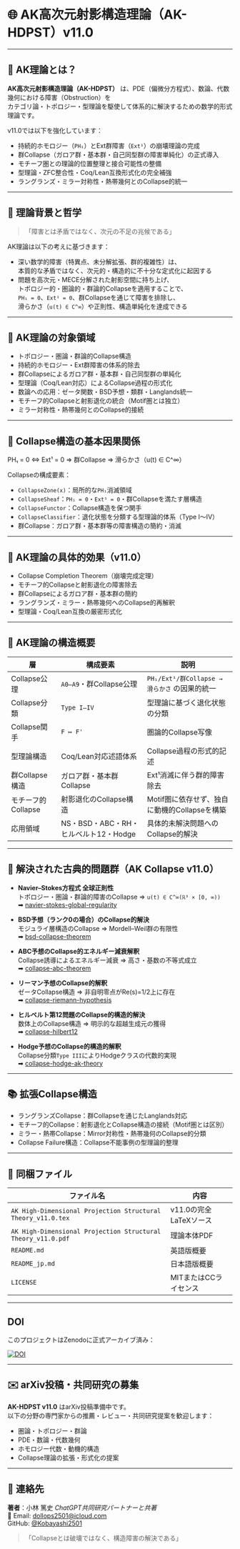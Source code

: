 # 🌐 AK高次元射影構造理論（AK-HDPST）v11.0

---

## 🧩 AK理論とは？

**AK高次元射影構造理論（AK-HDPST）** は、PDE（偏微分方程式）、数論、代数幾何における障害（Obstruction）を  
カテゴリ論・トポロジー・型理論を駆使して体系的に解決するための数学的形式理論です。

v11.0では以下を強化しています：

- 持続的ホモロジー（`PH₁`）とExt群障害（`Ext¹`）の崩壊理論の完成
- 群Collapse（ガロア群・基本群・自己同型群の障害単純化）の正式導入
- モチーフ圏との理論的位置整理と接合可能性の整備
- 型理論・ZFC整合性・Coq/Lean互換形式化の完全補強
- ラングランズ・ミラー対称性・熱帯幾何とのCollapse的統一

---

## 🧠 理論背景と哲学

> 「障害とは矛盾ではなく、次元の不足の兆候である」

AK理論は以下の考えに基づきます：

- 深い数学的障害（特異点、未分解拡張、群的複雑性）は、  
  本質的な矛盾ではなく、次元的・構造的に不十分な定式化に起因する  
- 問題を高次元・MECE分解された射影空間に持ち上げ、  
  トポロジー的・圏論的・群論的Collapseを適用することで、  
  `PH₁ = 0`、`Ext¹ = 0`、群Collapseを通じて障害を排除し、  
  滑らかさ（`u(t) ∈ C^∞`）や正則性、構造単純化を達成できる

---

## 🧭 AK理論の対象領域

- トポロジー・圏論・群論的Collapse構造
- 持続的ホモロジー・Ext群障害の体系的除去
- 群Collapseによるガロア群・基本群・自己同型群の単純化
- 型理論（Coq/Lean対応）によるCollapse過程の形式化
- 数論への応用：ゼータ関数・BSD予想・類群・Langlands統一
- モチーフ的Collapseと射影退化の統合（Motif圏とは独立）
- ミラー対称性・熱帯幾何とのCollapse的接続

---

## 🔧 Collapse構造の基本因果関係

PH₁ = 0 ⇔ Ext¹ = 0 ⇒ 群Collapse ⇒ 滑らかさ（u(t) ∈ C^∞）


Collapseの構成要素：

- `CollapseZone(x)`：局所的な`PH₁`消滅領域
- `CollapseSheaf`：`PH₁ = 0`・`Ext¹ = 0`・群Collapseを満たす層構造
- `CollapseFunctor`：Collapse構造を保つ関手
- `CollapseClassifier`：退化状態を分類する型理論的体系（Type I〜IV）
- 群Collapse：ガロア群・基本群等の障害構造の簡約・消滅

---

## 🚀 AK理論の具体的効果（v11.0）

- Collapse Completion Theorem（崩壊完成定理）  
- モチーフ的Collapseと射影退化の障害除去  
- 群Collapseによるガロア群・基本群の簡約  
- ラングランズ・ミラー・熱帯幾何へのCollapse的再解釈  
- 型理論・Coq/Lean互換の厳密形式化  

---

## 🔬 AK理論の構造概要

| 層 | 構成要素 | 説明 |
|----|-----------|------|
| Collapse公理 | `A0–A9`・群Collapse公理 | `PH₁/Ext¹/群Collapse → 滑らかさ` の因果的統一 |
| Collapse分類 | `Type I–IV` | 型理論に基づく退化状態の分類 |
| Collapse関手 | `F ↦ F'` | 圏論的Collapse写像 |
| 型理論構造 | Coq/Lean対応述語体系 | Collapse過程の形式的記述 |
| 群Collapse構造 | ガロア群・基本群Collapse | Ext¹消滅に伴う群的障害除去 |
| モチーフ的Collapse | 射影退化のCollapse構造 | Motif圏に依存せず、独自に動機的Collapseを構築 |
| 応用領域 | NS・BSD・ABC・RH・ヒルベルト12・Hodge | 具体的未解決問題へのCollapse的解決 |

---

## 🌟 解決された古典的問題群（AK Collapse v11.0）

- **Navier–Stokes方程式 全球正則性**  
  トポロジー・圏論・群論的障害のCollapse ⇒ `u(t) ∈ C^∞(ℝ³ × [0, ∞))`  
  ➡ [navier-stokes-global-regularity](https://github.com/Kobayashi2501/navier-stokes-global-regularity)

- **BSD予想（ランク0の場合）のCollapse的解決**  
  モジュライ層構造のCollapse ⇒ Mordell–Weil群の有限性  
  ➡ [bsd-collapse-theorem](https://github.com/Kobayashi2501/Structural-Proof-of-the-BSD-Conjecture-via-AK-Theory)

- **ABC予想のCollapse的エネルギー減衰解釈**  
  Collapse誘導によるエネルギー減衰 ⇒ 高さ・基数の不等式成立  
  ➡ [collapse-abc-theorem](https://github.com/Kobayashi2501/Collapse-Theoretic-Proof-of-the-ABC-Conjecture/tree/main)

- **リーマン予想のCollapse的解釈**  
  ゼータCollapse構造 ⇒ 非自明零点がRe(s)=1/2上に存在  
  ➡ [collapse-riemann-hypothesis](https://github.com/Kobayashi2501/A-Formal-Collapse-Resolution-of-the-Riemann-Hypothesis-via-AK-Theory/tree/main)

- **ヒルベルト第12問題のCollapse的構造的解決**  
  数体上のCollapse構造 ⇒ 明示的な超越生成元の獲得  
  ➡ [collapse-hilbert12](https://github.com/Kobayashi2501/Structural-Proof-of-Hilbert-s-12th-Problem-via-Categorical-Degeneration-in-AK-HDPST)

- **Hodge予想のCollapse的構造的解釈**  
  Collapse分類`Type III`によりHodgeクラスの代数的実現  
  ➡ [collapse-hodge-ak-theory](https://github.com/Kobayashi2501/collapse-hodge-ak-theory)  

---

## 📚 拡張Collapse構造

- ラングランズCollapse：群Collapseを通じたLanglands対応  
- モチーフ的Collapse：射影退化とCollapse構造の接続（Motif圏とは区別）  
- ミラー・熱帯Collapse：Mirror対称性・熱帯幾何のCollapse的分類  
- Collapse Failure構造：Collapse不能事例の型理論的整理  

---

## 📁 同梱ファイル

| ファイル名 | 内容 |
|-------------|------|
| `AK High-Dimensional Projection Structural Theory_v11.0.tex` | v11.0の完全LaTeXソース |
| `AK High-Dimensional Projection Structural Theory_v11.0.pdf` | 理論本体PDF |
| `README.md` | 英語版概要 |
| `README_jp.md` | 日本語版概要 |
| `LICENSE` | MITまたはCCライセンス |

---

## DOI

このプロジェクトはZenodoに正式アーカイブ済み：

[![DOI](https://zenodo.org/badge/DOI/10.5281/zenodo.15713864.svg)](https://doi.org/10.5281/zenodo.15713864)

---

## ✉️ arXiv投稿・共同研究の募集

**AK-HDPST v11.0** はarXiv投稿準備中です。  
以下の分野の専門家からの推薦・レビュー・共同研究提案を歓迎します：

- 圏論・トポロジー・群論  
- PDE・数論・代数幾何  
- ホモロジー代数・動機的構造  
- Collapse理論の拡張・形式化の提案  

---

## 👤 連絡先

**著者**：小林 篤史 
_ChatGPT共同研究パートナーと共著_  
📧 Email: [dollops2501@icloud.com](mailto:dollops2501@icloud.com)  
GitHub: [@Kobayashi2501](https://github.com/Kobayashi2501)

> 「Collapseとは破壊ではなく、構造障害の解決である」
